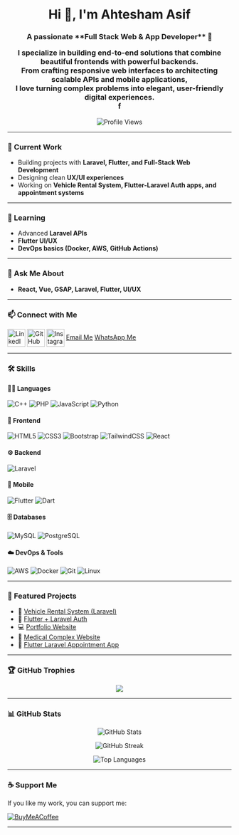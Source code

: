 <h1 align="center">Hi 👋, I'm Ahtesham Asif</h1>
<h3 align="center">A passionate **Full Stack Web & App Developer** 🚀  

I specialize in building **end-to-end solutions** that combine beautiful frontends with powerful backends.  
From crafting responsive web interfaces to architecting scalable APIs and mobile applications,  
I love turning complex problems into elegant, user-friendly digital experiences.  
f</h3>

<p align="center">
  <img src="https://komarev.com/ghpvc/?username=creativedesk1000&label=Profile%20views&color=0e75b6&style=flat" alt="Profile Views" />
</p>

---

### 🔭 Current Work  
- Building projects with **Laravel, Flutter, and Full-Stack Web Development**  
- Designing clean **UX/UI experiences**  
- Working on **Vehicle Rental System, Flutter-Laravel Auth apps, and appointment systems**  

---

### 🌱 Learning  
- Advanced **Laravel APIs**  
- **Flutter UI/UX**  
- **DevOps basics (Docker, AWS, GitHub Actions)**  

---

### 💬 Ask Me About  
- **React, Vue, GSAP, Laravel, Flutter, UI/UX**  

---

### 📫 Connect with Me  

<p align="left">
<a href="https://www.linkedin.com/in/ahtesham-mughal-8bb862269/" target="blank"><img align="center" src="https://cdn.jsdelivr.net/gh/devicons/devicon/icons/linkedin/linkedin-original.svg" alt="LinkedIn" height="40" width="40" /></a>
<a href="https://github.com/creativedesk1000" target="blank"><img align="center" src="https://cdn.jsdelivr.net/gh/devicons/devicon/icons/github/github-original.svg" alt="GitHub" height="40" width="40" /></a>
<a href="https://instagram.com/mr_phoenix_1000" target="blank"><img align="center" src="https://cdn.jsdelivr.net/gh/devicons/devicon/icons/instagram/instagram-original.svg" alt="Instagram" height="40" width="40" /></a>
<a href="mailto:ahteshamasif1000@gmail.com">Email Me</a>  
<a href="https://wa.me/923001234567" target="_blank">WhatsApp Me</a>  
</p>

---

### 🛠 Skills  

#### 👨‍💻 Languages  
![C++](https://img.shields.io/badge/C%2B%2B-00599C?style=for-the-badge&logo=c%2B%2B&logoColor=white) 
![PHP](https://img.shields.io/badge/PHP-777BB4?style=for-the-badge&logo=php&logoColor=white) 
![JavaScript](https://img.shields.io/badge/JavaScript-F7DF1E?style=for-the-badge&logo=javascript&logoColor=black) 
![Python](https://img.shields.io/badge/Python-3776AB?style=for-the-badge&logo=python&logoColor=white) 

#### 🎨 Frontend  
![HTML5](https://img.shields.io/badge/HTML5-E34F26?style=for-the-badge&logo=html5&logoColor=white) 
![CSS3](https://img.shields.io/badge/CSS3-1572B6?style=for-the-badge&logo=css3&logoColor=white) 
![Bootstrap](https://img.shields.io/badge/Bootstrap-563D7C?style=for-the-badge&logo=bootstrap&logoColor=white) 
![TailwindCSS](https://img.shields.io/badge/TailwindCSS-38B2AC?style=for-the-badge&logo=tailwind-css&logoColor=white) 
![React](https://img.shields.io/badge/React-20232A?style=for-the-badge&logo=react&logoColor=61DAFB) 

#### ⚙️ Backend  
![Laravel](https://img.shields.io/badge/Laravel-FF2D20?style=for-the-badge&logo=laravel&logoColor=white) 


#### 📱 Mobile  
![Flutter](https://img.shields.io/badge/Flutter-02569B?style=for-the-badge&logo=flutter&logoColor=white) 
![Dart](https://img.shields.io/badge/Dart-0175C2?style=for-the-badge&logo=dart&logoColor=white) 

#### 🗄️ Databases  
![MySQL](https://img.shields.io/badge/MySQL-005C84?style=for-the-badge&logo=mysql&logoColor=white) 
![PostgreSQL](https://img.shields.io/badge/PostgreSQL-316192?style=for-the-badge&logo=postgresql&logoColor=white) 

#### ☁️ DevOps & Tools  
![AWS](https://img.shields.io/badge/AWS-232F3E?style=for-the-badge&logo=amazon-aws&logoColor=white) 
![Docker](https://img.shields.io/badge/Docker-2496ED?style=for-the-badge&logo=docker&logoColor=white) 
![Git](https://img.shields.io/badge/Git-F05032?style=for-the-badge&logo=git&logoColor=white) 
![Linux](https://img.shields.io/badge/Linux-FCC624?style=for-the-badge&logo=linux&logoColor=black) 

---

### 📌 Featured Projects  

- 🚗 [Vehicle Rental System (Laravel)](https://github.com/creativedesk1000/vehicle-rental-system-in-laravel)  
- 📱 [Flutter + Laravel Auth](https://github.com/creativedesk1000/Flutter---Laravel-Auth-With-screen)  
- 💻 [Portfolio Website](https://github.com/creativedesk1000/Ahtesham-s-Portfolio)  
- 🏥 [Medical Complex Website](https://github.com/creativedesk1000/medicalcomplex.github.io)  
- 📅 [Flutter Laravel Appointment App](https://github.com/creativedesk1000/Flutter_Laravel_appointment_app)  

---

### 🏆 GitHub Trophies  

<p align="center">
  <img src="https://github-profile-trophy.vercel.app/?username=creativedesk1000&theme=onedark&no-frame=true&margin-w=15&margin-h=15" />
</p>

---

### 📊 GitHub Stats  

<p align="center">
  <img src="https://github-readme-stats.vercel.app/api?username=creativedesk1000&show_icons=true&theme=radical" alt="GitHub Stats" />
</p>

<p align="center">
  <img src="https://github-readme-streak-stats.herokuapp.com/?user=creativedesk1000&theme=radical" alt="GitHub Streak" />
</p>

<p align="center">
  <img src="https://github-readme-stats.vercel.app/api/top-langs/?username=creativedesk1000&layout=compact&theme=radical" alt="Top Languages" />
</p>

---

### ☕ Support Me  

If you like my work, you can support me:  

[![BuyMeACoffee](https://img.shields.io/badge/Buy%20Me%20a%20Coffee-ffdd00?style=for-the-badge&logo=buy-me-a-coffee&logoColor=black)](https://buymeacoffee.com/your-username)  

---
